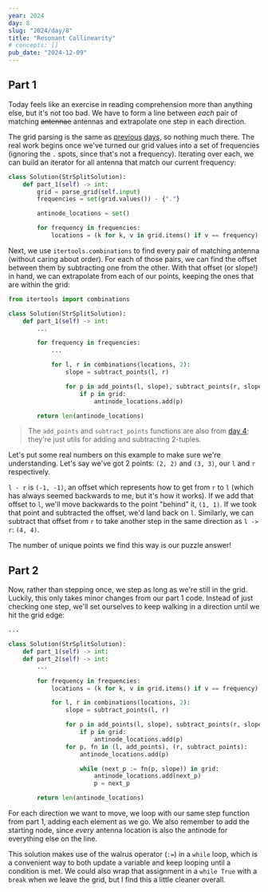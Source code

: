 ```yaml
---
year: 2024
day: 8
slug: "2024/day/8"
title: "Resonant Collinearity"
# concepts: []
pub_date: "2024-12-09"
---
```


## Part 1

Today feels like an exercise in reading comprehension more than anything else, but it's not too bad. We have to form a line between _each_ pair of matching ~~antennae~~ antennas and extrapolate one step in each direction.

The grid parsing is the same as [previous](/writeups/2024/day/4/) [days](/writeups/2024/day/6/), so nothing much there. The real work begins once we've turned our grid values into a set of frequencies (ignoring the `.` spots, since that's not a frequency). Iterating over each, we can build an iterator for all antenna that match our current frequency:

```py
class Solution(StrSplitSolution):
    def part_1(self) -> int:
        grid = parse_grid(self.input)
        frequencies = set(grid.values()) - {"."}

        antinode_locations = set()

        for frequency in frequencies:
            locations = (k for k, v in grid.items() if v == frequency)
```

Next, we use `itertools.combinations` to find every pair of matching antenna (without caring about order). For each of those pairs, we can find the offset between them by subtracting one from the other. With that offset (or slope!) in hand, we can extrapolate from each of our points, keeping the ones that are within the grid:

```py
from itertools import combinations

class Solution(StrSplitSolution):
    def part_1(self) -> int:
        ...

        for frequency in frequencies:
            ...

            for l, r in combinations(locations, 2):
                slope = subtract_points(l, r)

                for p in add_points(l, slope), subtract_points(r, slope):
                    if p in grid:
                        antinode_locations.add(p)

        return len(antinode_locations)
```

> The `add_points` and `subtract_points` functions are also from [day 4](/writeups/2024/day/4/); they're just utils for adding and subtracting 2-tuples.

Let's put some real numbers on this example to make sure we're understanding. Let's say we've got 2 points: `(2, 2)` and `(3, 3)`, our `l` and `r` respectively.

`l - r` is `(-1, -1)`, an offset which represents how to get from `r` to `l` (which has always seemed backwards to me, but it's how it works). If we add that offset to `l`, we'll move backwards to the point "behind" it, `(1, 1)`. If we took that point and subtracted the offset, we'd land back on `l`. Similarly, we can subtract that offset from `r` to take another step in the same direction as `l -> r`: `(4, 4)`.

The number of unique points we find this way is our puzzle answer!

## Part 2

Now, rather than stepping once, we step as long as we're still in the grid. Luckily, this only takes minor changes from our part 1 code. Instead of just checking one step, we'll set ourselves to keep walking in a direction until we hit the grid edge:

```py rem={3,14-16} add={4,17-22}
...

class Solution(StrSplitSolution):
    def part_1(self) -> int:
    def part_2(self) -> int:
        ...

        for frequency in frequencies:
            locations = (k for k, v in grid.items() if v == frequency)

            for l, r in combinations(locations, 2):
                slope = subtract_points(l, r)

                for p in add_points(l, slope), subtract_points(r, slope):
                    if p in grid:
                        antinode_locations.add(p)
                for p, fn in (l, add_points), (r, subtract_points):
                    antinode_locations.add(p)

                    while (next_p := fn(p, slope)) in grid:
                        antinode_locations.add(next_p)
                        p = next_p

        return len(antinode_locations)
```

For each direction we want to move, we loop with our same step function from part 1, adding each element as we go. We also remember to add the starting node, since _every_ antenna location is also the antinode for everything else on the line.

This solution makes use of the walrus operator (`:=`) in a `while` loop, which is a convenient way to both update a variable and keep looping until a condition is met. We could also wrap that assignment in a `while True` with a `break` when we leave the grid, but I find this a little cleaner overall.
